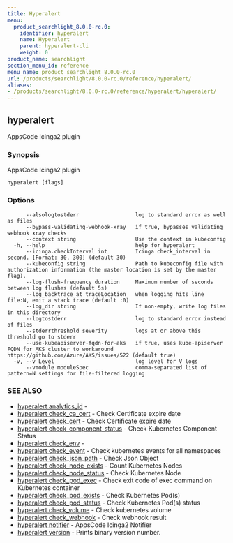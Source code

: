 ```yaml
---
title: Hyperalert
menu:
  product_searchlight_8.0.0-rc.0:
    identifier: hyperalert
    name: Hyperalert
    parent: hyperalert-cli
    weight: 0
product_name: searchlight
section_menu_id: reference
menu_name: product_searchlight_8.0.0-rc.0
url: /products/searchlight/8.0.0-rc.0/reference/hyperalert/
aliases:
- /products/searchlight/8.0.0-rc.0/reference/hyperalert/hyperalert/
---
```


## hyperalert

AppsCode Icinga2 plugin

### Synopsis

AppsCode Icinga2 plugin

```
hyperalert [flags]
```

### Options

```
      --alsologtostderr                  log to standard error as well as files
      --bypass-validating-webhook-xray   if true, bypasses validating webhook xray checks
      --context string                   Use the context in kubeconfig
  -h, --help                             help for hyperalert
      --icinga.checkInterval int         Icinga check_interval in second. [Format: 30, 300] (default 30)
      --kubeconfig string                Path to kubeconfig file with authorization information (the master location is set by the master flag).
      --log-flush-frequency duration     Maximum number of seconds between log flushes (default 5s)
      --log_backtrace_at traceLocation   when logging hits line file:N, emit a stack trace (default :0)
      --log_dir string                   If non-empty, write log files in this directory
      --logtostderr                      log to standard error instead of files
      --stderrthreshold severity         logs at or above this threshold go to stderr
      --use-kubeapiserver-fqdn-for-aks   if true, uses kube-apiserver FQDN for AKS cluster to workaround https://github.com/Azure/AKS/issues/522 (default true)
  -v, --v Level                          log level for V logs
      --vmodule moduleSpec               comma-separated list of pattern=N settings for file-filtered logging
```

### SEE ALSO

* [hyperalert analytics_id](/products/searchlight/8.0.0-rc.0/reference/hyperalert/hyperalert_analytics_id)	 - 
* [hyperalert check_ca_cert](/products/searchlight/8.0.0-rc.0/reference/hyperalert/hyperalert_check_ca_cert)	 - Check Certificate expire date
* [hyperalert check_cert](/products/searchlight/8.0.0-rc.0/reference/hyperalert/hyperalert_check_cert)	 - Check Certificate expire date
* [hyperalert check_component_status](/products/searchlight/8.0.0-rc.0/reference/hyperalert/hyperalert_check_component_status)	 - Check Kubernetes Component Status
* [hyperalert check_env](/products/searchlight/8.0.0-rc.0/reference/hyperalert/hyperalert_check_env)	 - 
* [hyperalert check_event](/products/searchlight/8.0.0-rc.0/reference/hyperalert/hyperalert_check_event)	 - Check kubernetes events for all namespaces
* [hyperalert check_json_path](/products/searchlight/8.0.0-rc.0/reference/hyperalert/hyperalert_check_json_path)	 - Check Json Object
* [hyperalert check_node_exists](/products/searchlight/8.0.0-rc.0/reference/hyperalert/hyperalert_check_node_exists)	 - Count Kubernetes Nodes
* [hyperalert check_node_status](/products/searchlight/8.0.0-rc.0/reference/hyperalert/hyperalert_check_node_status)	 - Check Kubernetes Node
* [hyperalert check_pod_exec](/products/searchlight/8.0.0-rc.0/reference/hyperalert/hyperalert_check_pod_exec)	 - Check exit code of exec command on Kubernetes container
* [hyperalert check_pod_exists](/products/searchlight/8.0.0-rc.0/reference/hyperalert/hyperalert_check_pod_exists)	 - Check Kubernetes Pod(s)
* [hyperalert check_pod_status](/products/searchlight/8.0.0-rc.0/reference/hyperalert/hyperalert_check_pod_status)	 - Check Kubernetes Pod(s) status
* [hyperalert check_volume](/products/searchlight/8.0.0-rc.0/reference/hyperalert/hyperalert_check_volume)	 - Check kubernetes volume
* [hyperalert check_webhook](/products/searchlight/8.0.0-rc.0/reference/hyperalert/hyperalert_check_webhook)	 - Check webhook result
* [hyperalert notifier](/products/searchlight/8.0.0-rc.0/reference/hyperalert/hyperalert_notifier)	 - AppsCode Icinga2 Notifier
* [hyperalert version](/products/searchlight/8.0.0-rc.0/reference/hyperalert/hyperalert_version)	 - Prints binary version number.


